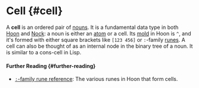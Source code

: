 # Cell {#cell}

A **cell** is an ordered pair of [nouns](noun.md). It is a fundamental data type in both [Hoon](hoon.md) and [Nock](cell.md): a noun is either an [atom](atom.md) or a cell. Its [mold](mold.md) in Hoon is `^`, and it's formed with either square brackets like `[123 456]` or `:`-family [runes](rune.md). A cell can also be thought of as an internal node in the binary tree of a noun. It is similar to a cons-cell in Lisp.

#### Further Reading {#further-reading}

- [`:`-family rune reference](../language/hoon/reference/rune/col.md): The various runes in Hoon that form cells.
